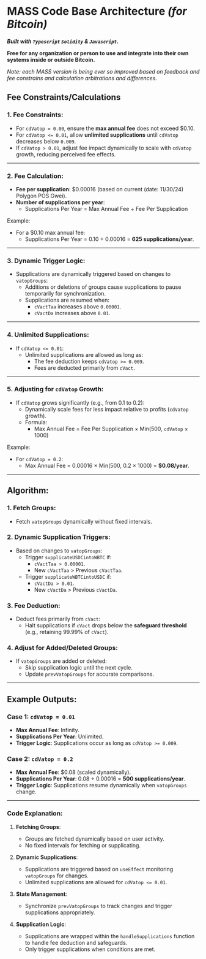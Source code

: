 # MASS Code Base Architecture *(for Bitcoin)*

***Built with `Typescript` `Solidity` & `Javascript`.***

**Free for any organization or person to use and integrate into their own systems inside or outside Bitcoin.**

*Note: each MASS version is being ever so improved based on feedback and fee constrains and calculation arbitrations and differences.*

## Fee Constraints/Calculations

### 1. Fee Constraints:
- For `cdVatop = 0.00`, ensure the **max annual fee** does not exceed $0.10.
- For `cdVatop <= 0.01`, allow **unlimited supplications** until `cdVatop` decreases below `0.009`.
- If `cdVatop > 0.01`, adjust fee impact dynamically to scale with `cdVatop` growth, reducing perceived fee effects.
________________________

### 2. Fee Calculation:
- **Fee per supplication**: $0.00016 (based on current (date: 11/30/24) Polygon POS Gwei).
- **Number of supplications per year**:
  - Supplications Per Year = Max Annual Fee ÷ Fee Per Supplication

Example:
- For a $0.10 max annual fee:
  - Supplications Per Year = 0.10 ÷ 0.00016 = **625 supplications/year**.
________________________

### 3. Dynamic Trigger Logic:
- Supplications are dynamically triggered based on changes to `vatopGroups`:
  - Additions or deletions of groups cause supplications to pause temporarily for synchronization.
  - Supplications are resumed when:
    - `cVactTaa` increases above `0.00001`.
    - `cVactDa` increases above `0.01`.
________________________

### 4. Unlimited Supplications:
- If `cdVatop <= 0.01`:
  - Unlimited supplications are allowed as long as:
    - The fee deduction keeps `cdVatop >= 0.009`.
    - Fees are deducted primarily from `cVact`.

________________________

### 5. Adjusting for `cdVatop` Growth:
- If `cdVatop` grows significantly (e.g., from 0.1 to 0.2):
  - Dynamically scale fees for less impact relative to profits (`cdVatop` growth).
  - Formula:
    - Max Annual Fee = Fee Per Supplication × Min(500, `cdVatop` × 1000)

Example:
- For `cdVatop = 0.2`:
  - Max Annual Fee = 0.00016 × Min(500, 0.2 × 1000) = **$0.08/year**.
________________________

## Algorithm:

### 1. Fetch Groups:
- Fetch `vatopGroups` dynamically without fixed intervals.

### 2. Dynamic Supplication Triggers:
- Based on changes to `vatopGroups`:
  - Trigger `supplicateUSDCintoWBTC` if:
    - `cVactTaa > 0.00001`.
    - New `cVactTaa` > Previous `cVactTaa`.
  - Trigger `supplicateWBTCintoUSDC` if:
    - `cVactDa > 0.01`.
    - New `cVactDa` > Previous `cVactDa`.

### 3. Fee Deduction:
- Deduct fees primarily from `cVact`:
  - Halt supplications if `cVact` drops below the **safeguard threshold** (e.g., retaining 99.99% of `cVact`).

### 4. Adjust for Added/Deleted Groups:
- If `vatopGroups` are added or deleted:
  - Skip supplication logic until the next cycle.
  - Update `prevVatopGroups` for accurate comparisons.

________________________

## Example Outputs:

### Case 1: `cdVatop = 0.01`
- **Max Annual Fee**: Infinity.
- **Supplications Per Year**: Unlimited.
- **Trigger Logic**: Supplications occur as long as `cdVatop >= 0.009`.

### Case 2: `cdVatop = 0.2`
- **Max Annual Fee**: $0.08 (scaled dynamically).
- **Supplications Per Year**: 0.08 ÷ 0.00016 = **500 supplications/year**.
- **Trigger Logic**: Supplications resume dynamically when `vatopGroups` change.
________________________

### Code Explanation:

1. **Fetching Groups**:
   - Groups are fetched dynamically based on user activity.
   - No fixed intervals for fetching or supplicating.

2. **Dynamic Supplications**:
   - Supplications are triggered based on `useEffect` monitoring `vatopGroups` for changes.
   - Unlimited supplications are allowed for `cdVatop <= 0.01`.

3. **State Management**:
   - Synchronize `prevVatopGroups` to track changes and trigger supplications appropriately.

4. **Supplication Logic**:
   - Supplications are wrapped within the `handleSupplications` function to handle fee deduction and safeguards.
   - Only trigger supplications when conditions are met.
